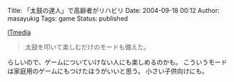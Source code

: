 Title: 「太鼓の達人」で高齢者がリハビリ
Date: 2004-09-18 00:12
Author: masayukig
Tags: game
Status: published

[ITmedia](http://www.itmedia.co.jp/news/articles/0409/16/news069.html)

> 太鼓を叩いて楽しむだけのモードも備えた。

らしいので、ゲームについていけない人にも楽しめるのかも。
こういうモードは家庭用のゲームにもつけたほうがいいと思う。
小さい子供向けにも。
